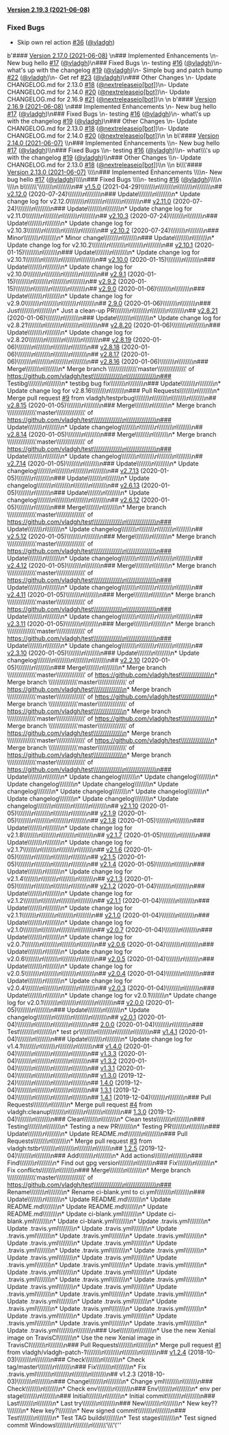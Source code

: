 #### [Version 2.19.3 (2021-06-08)](https://vladgh/test/releases/tag/2.19.3) 
### Fixed Bugs 
- Skip own rel action [#36](https://vladgh/test/issues/#36) ([@vladgh](https://github.com/@vladgh))
 
 b'#### [Version 2.17.0 (2021-06-08)](https://vladgh/test/releases/tag/2.17.0) \n### Implemented Enhancements \n- New bug hello [#17](https://vladgh/test/issues/#17) ([@vladgh](https://github.com/@vladgh))\n### Fixed Bugs \n- testing [#16](https://vladgh/test/issues/#16) ([@vladgh](https://github.com/@vladgh))\n- what\'s up with the changelog [#19](https://vladgh/test/issues/#19) ([@vladgh](https://github.com/@vladgh))\n- Simple bug and patch bump [#22](https://vladgh/test/issues/#22) ([@vladgh](https://github.com/@vladgh))\n- Get ref [#23](https://vladgh/test/issues/#23) ([@vladgh](https://github.com/@vladgh))\n### Other Changes \n- Update CHANGELOG.md for 2.13.0 [#18](https://vladgh/test/issues/#18) ([@nextreleaseio[bot]](https://github.com/@nextreleaseio[bot]))\n- Update CHANGELOG.md for 2.14.0 [#20](https://vladgh/test/issues/#20) ([@nextreleaseio[bot]](https://github.com/@nextreleaseio[bot]))\n- Update CHANGELOG.md for 2.16.9 [#21](https://vladgh/test/issues/#21) ([@nextreleaseio[bot]](https://github.com/@nextreleaseio[bot]))\n \n b\'#### [Version 2.16.9 (2021-06-08)](https://vladgh/test/releases/tag/2.16.9) \\n### Implemented Enhancements \\n- New bug hello [#17](https://vladgh/test/issues/#17) ([@vladgh](https://github.com/@vladgh))\\n### Fixed Bugs \\n- testing [#16](https://vladgh/test/issues/#16) ([@vladgh](https://github.com/@vladgh))\\n- what\\\'s up with the changelog [#19](https://vladgh/test/issues/#19) ([@vladgh](https://github.com/@vladgh))\\n### Other Changes \\n- Update CHANGELOG.md for 2.13.0 [#18](https://vladgh/test/issues/#18) ([@nextreleaseio[bot]](https://github.com/@nextreleaseio[bot]))\\n- Update CHANGELOG.md for 2.14.0 [#20](https://vladgh/test/issues/#20) ([@nextreleaseio[bot]](https://github.com/@nextreleaseio[bot]))\\n \\n b\\\'#### [Version 2.14.0 (2021-06-07)](https://vladgh/test/releases/tag/2.14.0) \\\\n### Implemented Enhancements \\\\n- New bug hello [#17](https://vladgh/test/issues/#17) ([@vladgh](https://github.com/@vladgh))\\\\n### Fixed Bugs \\\\n- testing [#16](https://vladgh/test/issues/#16) ([@vladgh](https://github.com/@vladgh))\\\\n- what\\\\\\\'s up with the changelog [#19](https://vladgh/test/issues/#19) ([@vladgh](https://github.com/@vladgh))\\\\n### Other Changes \\\\n- Update CHANGELOG.md for 2.13.0 [#18](https://vladgh/test/issues/#18) ([@nextreleaseio[bot]](https://github.com/@nextreleaseio[bot]))\\\\n \\\\n b\\\\\\\'#### [Version 2.13.0 (2021-06-07)](https://vladgh/test/releases/tag/2.13.0) \\\\\\\\n### Implemented Enhancements \\\\\\\\n- New bug hello [#17](https://vladgh/test/issues/#17) ([@vladgh](https://github.com/@vladgh))\\\\\\\\n### Fixed Bugs \\\\\\\\n- testing [#16](https://vladgh/test/issues/#16) ([@vladgh](https://github.com/@vladgh))\\\\\\\\n \\\\\\\\n b\\\\\\\\\\\\\\\'\\\\\\\\\\\\\\\\n<a name="v1.5.0"></a>\\\\\\\\\\\\\\\\n## [v1.5.0](https://github.com/vladgh/test/compare/v2.12.0...v1.5.0) (2021-04-29)\\\\\\\\\\\\\\\\n\\\\\\\\\\\\\\\\n\\\\\\\\\\\\\\\\n<a name="v2.12.0"></a>\\\\\\\\\\\\\\\\n## [v2.12.0](https://github.com/vladgh/test/compare/v2.11.0...v2.12.0) (2020-07-24)\\\\\\\\\\\\\\\\n\\\\\\\\\\\\\\\\n### Update\\\\\\\\\\\\\\\\n\\\\\\\\\\\\\\\\n* Update change log for v2.12.0\\\\\\\\\\\\\\\\n\\\\\\\\\\\\\\\\n\\\\\\\\\\\\\\\\n<a name="v2.11.0"></a>\\\\\\\\\\\\\\\\n## [v2.11.0](https://github.com/vladgh/test/compare/v2.10.3...v2.11.0) (2020-07-24)\\\\\\\\\\\\\\\\n\\\\\\\\\\\\\\\\n### Update\\\\\\\\\\\\\\\\n\\\\\\\\\\\\\\\\n* Update change log for v2.11.0\\\\\\\\\\\\\\\\n\\\\\\\\\\\\\\\\n\\\\\\\\\\\\\\\\n<a name="v2.10.3"></a>\\\\\\\\\\\\\\\\n## [v2.10.3](https://github.com/vladgh/test/compare/v2.10.2...v2.10.3) (2020-07-24)\\\\\\\\\\\\\\\\n\\\\\\\\\\\\\\\\n### Update\\\\\\\\\\\\\\\\n\\\\\\\\\\\\\\\\n* Update change log for v2.10.3\\\\\\\\\\\\\\\\n\\\\\\\\\\\\\\\\n\\\\\\\\\\\\\\\\n<a name="v2.10.2"></a>\\\\\\\\\\\\\\\\n## [v2.10.2](https://github.com/vladgh/test/compare/v2.10.1...v2.10.2) (2020-07-24)\\\\\\\\\\\\\\\\n\\\\\\\\\\\\\\\\n### Minor\\\\\\\\\\\\\\\\n\\\\\\\\\\\\\\\\n* Minor change\\\\\\\\\\\\\\\\n\\\\\\\\\\\\\\\\n### Update\\\\\\\\\\\\\\\\n\\\\\\\\\\\\\\\\n* Update change log for v2.10.2\\\\\\\\\\\\\\\\n\\\\\\\\\\\\\\\\n\\\\\\\\\\\\\\\\n<a name="v2.10.1"></a>\\\\\\\\\\\\\\\\n## [v2.10.1](https://github.com/vladgh/test/compare/v2.10.0...v2.10.1) (2020-01-15)\\\\\\\\\\\\\\\\n\\\\\\\\\\\\\\\\n### Update\\\\\\\\\\\\\\\\n\\\\\\\\\\\\\\\\n* Update change log for v2.10.1\\\\\\\\\\\\\\\\n\\\\\\\\\\\\\\\\n\\\\\\\\\\\\\\\\n<a name="v2.10.0"></a>\\\\\\\\\\\\\\\\n## [v2.10.0](https://github.com/vladgh/test/compare/v2.9.1...v2.10.0) (2020-01-15)\\\\\\\\\\\\\\\\n\\\\\\\\\\\\\\\\n### Update\\\\\\\\\\\\\\\\n\\\\\\\\\\\\\\\\n* Update change log for v2.10.0\\\\\\\\\\\\\\\\n\\\\\\\\\\\\\\\\n\\\\\\\\\\\\\\\\n<a name="v2.9.1"></a>\\\\\\\\\\\\\\\\n## [v2.9.1](https://github.com/vladgh/test/compare/v2.9.2...v2.9.1) (2020-01-15)\\\\\\\\\\\\\\\\n\\\\\\\\\\\\\\\\n\\\\\\\\\\\\\\\\n<a name="v2.9.2"></a>\\\\\\\\\\\\\\\\n## [v2.9.2](https://github.com/vladgh/test/compare/v2.9.0...v2.9.2) (2020-01-15)\\\\\\\\\\\\\\\\n\\\\\\\\\\\\\\\\n\\\\\\\\\\\\\\\\n<a name="v2.9.0"></a>\\\\\\\\\\\\\\\\n## [v2.9.0](https://github.com/vladgh/test/compare/2.9.0...v2.9.0) (2020-01-06)\\\\\\\\\\\\\\\\n\\\\\\\\\\\\\\\\n### Update\\\\\\\\\\\\\\\\n\\\\\\\\\\\\\\\\n* Update change log for v2.9.0\\\\\\\\\\\\\\\\n\\\\\\\\\\\\\\\\n\\\\\\\\\\\\\\\\n<a name="2.9.0"></a>\\\\\\\\\\\\\\\\n## [2.9.0](https://github.com/vladgh/test/compare/v2.8.21...2.9.0) (2020-01-06)\\\\\\\\\\\\\\\\n\\\\\\\\\\\\\\\\n### Just\\\\\\\\\\\\\\\\n\\\\\\\\\\\\\\\\n* Just a clean-up PR\\\\\\\\\\\\\\\\n\\\\\\\\\\\\\\\\n\\\\\\\\\\\\\\\\n<a name="v2.8.21"></a>\\\\\\\\\\\\\\\\n## [v2.8.21](https://github.com/vladgh/test/compare/v2.8.20...v2.8.21) (2020-01-06)\\\\\\\\\\\\\\\\n\\\\\\\\\\\\\\\\n### Update\\\\\\\\\\\\\\\\n\\\\\\\\\\\\\\\\n* Update change log for v2.8.21\\\\\\\\\\\\\\\\n\\\\\\\\\\\\\\\\n\\\\\\\\\\\\\\\\n<a name="v2.8.20"></a>\\\\\\\\\\\\\\\\n## [v2.8.20](https://github.com/vladgh/test/compare/v2.8.19...v2.8.20) (2020-01-06)\\\\\\\\\\\\\\\\n\\\\\\\\\\\\\\\\n### Update\\\\\\\\\\\\\\\\n\\\\\\\\\\\\\\\\n* Update change log for v2.8.20\\\\\\\\\\\\\\\\n\\\\\\\\\\\\\\\\n\\\\\\\\\\\\\\\\n<a name="v2.8.19"></a>\\\\\\\\\\\\\\\\n## [v2.8.19](https://github.com/vladgh/test/compare/v2.8.18...v2.8.19) (2020-01-06)\\\\\\\\\\\\\\\\n\\\\\\\\\\\\\\\\n\\\\\\\\\\\\\\\\n<a name="v2.8.18"></a>\\\\\\\\\\\\\\\\n## [v2.8.18](https://github.com/vladgh/test/compare/v2.8.17...v2.8.18) (2020-01-06)\\\\\\\\\\\\\\\\n\\\\\\\\\\\\\\\\n\\\\\\\\\\\\\\\\n<a name="v2.8.17"></a>\\\\\\\\\\\\\\\\n## [v2.8.17](https://github.com/vladgh/test/compare/v2.8.16...v2.8.17) (2020-01-06)\\\\\\\\\\\\\\\\n\\\\\\\\\\\\\\\\n\\\\\\\\\\\\\\\\n<a name="v2.8.16"></a>\\\\\\\\\\\\\\\\n## [v2.8.16](https://github.com/vladgh/test/compare/v2.8.15...v2.8.16) (2020-01-06)\\\\\\\\\\\\\\\\n\\\\\\\\\\\\\\\\n### Merge\\\\\\\\\\\\\\\\n\\\\\\\\\\\\\\\\n* Merge branch \\\\\\\\\\\\\\\\\\\\\\\\\\\\\\\'master\\\\\\\\\\\\\\\\\\\\\\\\\\\\\\\' of https://github.com/vladgh/test\\\\\\\\\\\\\\\\n\\\\\\\\\\\\\\\\n### Testibg\\\\\\\\\\\\\\\\n\\\\\\\\\\\\\\\\n* testibg bug fix\\\\\\\\\\\\\\\\n\\\\\\\\\\\\\\\\n### Update\\\\\\\\\\\\\\\\n\\\\\\\\\\\\\\\\n* Update change log for v2.8.16\\\\\\\\\\\\\\\\n\\\\\\\\\\\\\\\\n### Pull Requests\\\\\\\\\\\\\\\\n\\\\\\\\\\\\\\\\n* Merge pull request [#9](https://github.com/vladgh/test/issues/9) from vladgh/testprbug\\\\\\\\\\\\\\\\n\\\\\\\\\\\\\\\\n\\\\\\\\\\\\\\\\n<a name="v2.8.15"></a>\\\\\\\\\\\\\\\\n## [v2.8.15](https://github.com/vladgh/test/compare/v2.8.14...v2.8.15) (2020-01-05)\\\\\\\\\\\\\\\\n\\\\\\\\\\\\\\\\n### Merge\\\\\\\\\\\\\\\\n\\\\\\\\\\\\\\\\n* Merge branch \\\\\\\\\\\\\\\\\\\\\\\\\\\\\\\'master\\\\\\\\\\\\\\\\\\\\\\\\\\\\\\\' of https://github.com/vladgh/test\\\\\\\\\\\\\\\\n\\\\\\\\\\\\\\\\n### Update\\\\\\\\\\\\\\\\n\\\\\\\\\\\\\\\\n* Update changelog\\\\\\\\\\\\\\\\n\\\\\\\\\\\\\\\\n\\\\\\\\\\\\\\\\n<a name="v2.8.14"></a>\\\\\\\\\\\\\\\\n## [v2.8.14](https://github.com/vladgh/test/compare/v2.7.14...v2.8.14) (2020-01-05)\\\\\\\\\\\\\\\\n\\\\\\\\\\\\\\\\n### Merge\\\\\\\\\\\\\\\\n\\\\\\\\\\\\\\\\n* Merge branch \\\\\\\\\\\\\\\\\\\\\\\\\\\\\\\'master\\\\\\\\\\\\\\\\\\\\\\\\\\\\\\\' of https://github.com/vladgh/test\\\\\\\\\\\\\\\\n\\\\\\\\\\\\\\\\n### Update\\\\\\\\\\\\\\\\n\\\\\\\\\\\\\\\\n* Update changelog\\\\\\\\\\\\\\\\n\\\\\\\\\\\\\\\\n\\\\\\\\\\\\\\\\n<a name="v2.7.14"></a>\\\\\\\\\\\\\\\\n## [v2.7.14](https://github.com/vladgh/test/compare/v2.7.13...v2.7.14) (2020-01-05)\\\\\\\\\\\\\\\\n\\\\\\\\\\\\\\\\n### Update\\\\\\\\\\\\\\\\n\\\\\\\\\\\\\\\\n* Update changelog\\\\\\\\\\\\\\\\n\\\\\\\\\\\\\\\\n\\\\\\\\\\\\\\\\n<a name="v2.7.13"></a>\\\\\\\\\\\\\\\\n## [v2.7.13](https://github.com/vladgh/test/compare/v2.6.13...v2.7.13) (2020-01-05)\\\\\\\\\\\\\\\\n\\\\\\\\\\\\\\\\n### Update\\\\\\\\\\\\\\\\n\\\\\\\\\\\\\\\\n* Update changelog\\\\\\\\\\\\\\\\n\\\\\\\\\\\\\\\\n\\\\\\\\\\\\\\\\n<a name="v2.6.13"></a>\\\\\\\\\\\\\\\\n## [v2.6.13](https://github.com/vladgh/test/compare/v2.6.12...v2.6.13) (2020-01-05)\\\\\\\\\\\\\\\\n\\\\\\\\\\\\\\\\n### Update\\\\\\\\\\\\\\\\n\\\\\\\\\\\\\\\\n* Update changelog\\\\\\\\\\\\\\\\n\\\\\\\\\\\\\\\\n\\\\\\\\\\\\\\\\n<a name="v2.6.12"></a>\\\\\\\\\\\\\\\\n## [v2.6.12](https://github.com/vladgh/test/compare/v2.5.12...v2.6.12) (2020-01-05)\\\\\\\\\\\\\\\\n\\\\\\\\\\\\\\\\n### Merge\\\\\\\\\\\\\\\\n\\\\\\\\\\\\\\\\n* Merge branch \\\\\\\\\\\\\\\\\\\\\\\\\\\\\\\'master\\\\\\\\\\\\\\\\\\\\\\\\\\\\\\\' of https://github.com/vladgh/test\\\\\\\\\\\\\\\\n\\\\\\\\\\\\\\\\n### Update\\\\\\\\\\\\\\\\n\\\\\\\\\\\\\\\\n* Update changelog\\\\\\\\\\\\\\\\n\\\\\\\\\\\\\\\\n\\\\\\\\\\\\\\\\n<a name="v2.5.12"></a>\\\\\\\\\\\\\\\\n## [v2.5.12](https://github.com/vladgh/test/compare/v2.4.12...v2.5.12) (2020-01-05)\\\\\\\\\\\\\\\\n\\\\\\\\\\\\\\\\n### Merge\\\\\\\\\\\\\\\\n\\\\\\\\\\\\\\\\n* Merge branch \\\\\\\\\\\\\\\\\\\\\\\\\\\\\\\'master\\\\\\\\\\\\\\\\\\\\\\\\\\\\\\\' of https://github.com/vladgh/test\\\\\\\\\\\\\\\\n\\\\\\\\\\\\\\\\n### Update\\\\\\\\\\\\\\\\n\\\\\\\\\\\\\\\\n* Update changelog\\\\\\\\\\\\\\\\n\\\\\\\\\\\\\\\\n\\\\\\\\\\\\\\\\n<a name="v2.4.12"></a>\\\\\\\\\\\\\\\\n## [v2.4.12](https://github.com/vladgh/test/compare/v2.4.11...v2.4.12) (2020-01-05)\\\\\\\\\\\\\\\\n\\\\\\\\\\\\\\\\n### Merge\\\\\\\\\\\\\\\\n\\\\\\\\\\\\\\\\n* Merge branch \\\\\\\\\\\\\\\\\\\\\\\\\\\\\\\'master\\\\\\\\\\\\\\\\\\\\\\\\\\\\\\\' of https://github.com/vladgh/test\\\\\\\\\\\\\\\\n\\\\\\\\\\\\\\\\n### Update\\\\\\\\\\\\\\\\n\\\\\\\\\\\\\\\\n* Update changelog\\\\\\\\\\\\\\\\n\\\\\\\\\\\\\\\\n\\\\\\\\\\\\\\\\n<a name="v2.4.11"></a>\\\\\\\\\\\\\\\\n## [v2.4.11](https://github.com/vladgh/test/compare/v2.3.11...v2.4.11) (2020-01-05)\\\\\\\\\\\\\\\\n\\\\\\\\\\\\\\\\n### Merge\\\\\\\\\\\\\\\\n\\\\\\\\\\\\\\\\n* Merge branch \\\\\\\\\\\\\\\\\\\\\\\\\\\\\\\'master\\\\\\\\\\\\\\\\\\\\\\\\\\\\\\\' of https://github.com/vladgh/test\\\\\\\\\\\\\\\\n\\\\\\\\\\\\\\\\n### Update\\\\\\\\\\\\\\\\n\\\\\\\\\\\\\\\\n* Update changelog\\\\\\\\\\\\\\\\n\\\\\\\\\\\\\\\\n\\\\\\\\\\\\\\\\n<a name="v2.3.11"></a>\\\\\\\\\\\\\\\\n## [v2.3.11](https://github.com/vladgh/test/compare/v2.3.10...v2.3.11) (2020-01-05)\\\\\\\\\\\\\\\\n\\\\\\\\\\\\\\\\n### Merge\\\\\\\\\\\\\\\\n\\\\\\\\\\\\\\\\n* Merge branch \\\\\\\\\\\\\\\\\\\\\\\\\\\\\\\'master\\\\\\\\\\\\\\\\\\\\\\\\\\\\\\\' of https://github.com/vladgh/test\\\\\\\\\\\\\\\\n\\\\\\\\\\\\\\\\n### Update\\\\\\\\\\\\\\\\n\\\\\\\\\\\\\\\\n* Update changelog\\\\\\\\\\\\\\\\n\\\\\\\\\\\\\\\\n\\\\\\\\\\\\\\\\n<a name="v2.3.10"></a>\\\\\\\\\\\\\\\\n## [v2.3.10](https://github.com/vladgh/test/compare/v2.2.10...v2.3.10) (2020-01-05)\\\\\\\\\\\\\\\\n\\\\\\\\\\\\\\\\n### Update\\\\\\\\\\\\\\\\n\\\\\\\\\\\\\\\\n* Update changelog\\\\\\\\\\\\\\\\n\\\\\\\\\\\\\\\\n\\\\\\\\\\\\\\\\n<a name="v2.2.10"></a>\\\\\\\\\\\\\\\\n## [v2.2.10](https://github.com/vladgh/test/compare/v2.1.10...v2.2.10) (2020-01-05)\\\\\\\\\\\\\\\\n\\\\\\\\\\\\\\\\n### Merge\\\\\\\\\\\\\\\\n\\\\\\\\\\\\\\\\n* Merge branch \\\\\\\\\\\\\\\\\\\\\\\\\\\\\\\'master\\\\\\\\\\\\\\\\\\\\\\\\\\\\\\\' of https://github.com/vladgh/test\\\\\\\\\\\\\\\\n* Merge branch \\\\\\\\\\\\\\\\\\\\\\\\\\\\\\\'master\\\\\\\\\\\\\\\\\\\\\\\\\\\\\\\' of https://github.com/vladgh/test\\\\\\\\\\\\\\\\n* Merge branch \\\\\\\\\\\\\\\\\\\\\\\\\\\\\\\'master\\\\\\\\\\\\\\\\\\\\\\\\\\\\\\\' of https://github.com/vladgh/test\\\\\\\\\\\\\\\\n* Merge branch \\\\\\\\\\\\\\\\\\\\\\\\\\\\\\\'master\\\\\\\\\\\\\\\\\\\\\\\\\\\\\\\' of https://github.com/vladgh/test\\\\\\\\\\\\\\\\n* Merge branch \\\\\\\\\\\\\\\\\\\\\\\\\\\\\\\'master\\\\\\\\\\\\\\\\\\\\\\\\\\\\\\\' of https://github.com/vladgh/test\\\\\\\\\\\\\\\\n* Merge branch \\\\\\\\\\\\\\\\\\\\\\\\\\\\\\\'master\\\\\\\\\\\\\\\\\\\\\\\\\\\\\\\' of https://github.com/vladgh/test\\\\\\\\\\\\\\\\n* Merge branch \\\\\\\\\\\\\\\\\\\\\\\\\\\\\\\'master\\\\\\\\\\\\\\\\\\\\\\\\\\\\\\\' of https://github.com/vladgh/test\\\\\\\\\\\\\\\\n* Merge branch \\\\\\\\\\\\\\\\\\\\\\\\\\\\\\\'master\\\\\\\\\\\\\\\\\\\\\\\\\\\\\\\' of https://github.com/vladgh/test\\\\\\\\\\\\\\\\n* Merge branch \\\\\\\\\\\\\\\\\\\\\\\\\\\\\\\'master\\\\\\\\\\\\\\\\\\\\\\\\\\\\\\\' of https://github.com/vladgh/test\\\\\\\\\\\\\\\\n\\\\\\\\\\\\\\\\n### Update\\\\\\\\\\\\\\\\n\\\\\\\\\\\\\\\\n* Update changelog\\\\\\\\\\\\\\\\n* Update changelog\\\\\\\\\\\\\\\\n* Update changelog\\\\\\\\\\\\\\\\n* Update changelog\\\\\\\\\\\\\\\\n* Update changelog\\\\\\\\\\\\\\\\n* Update changelog\\\\\\\\\\\\\\\\n* Update changelog\\\\\\\\\\\\\\\\n* Update changelog\\\\\\\\\\\\\\\\n* Update changelog\\\\\\\\\\\\\\\\n* Update changelog\\\\\\\\\\\\\\\\n\\\\\\\\\\\\\\\\n\\\\\\\\\\\\\\\\n<a name="v2.1.10"></a>\\\\\\\\\\\\\\\\n## [v2.1.10](https://github.com/vladgh/test/compare/v2.1.9...v2.1.10) (2020-01-05)\\\\\\\\\\\\\\\\n\\\\\\\\\\\\\\\\n\\\\\\\\\\\\\\\\n<a name="v2.1.9"></a>\\\\\\\\\\\\\\\\n## [v2.1.9](https://github.com/vladgh/test/compare/v2.1.8...v2.1.9) (2020-01-05)\\\\\\\\\\\\\\\\n\\\\\\\\\\\\\\\\n\\\\\\\\\\\\\\\\n<a name="v2.1.8"></a>\\\\\\\\\\\\\\\\n## [v2.1.8](https://github.com/vladgh/test/compare/v2.1.7...v2.1.8) (2020-01-05)\\\\\\\\\\\\\\\\n\\\\\\\\\\\\\\\\n### Update\\\\\\\\\\\\\\\\n\\\\\\\\\\\\\\\\n* Update change log for v2.1.8\\\\\\\\\\\\\\\\n\\\\\\\\\\\\\\\\n\\\\\\\\\\\\\\\\n<a name="v2.1.7"></a>\\\\\\\\\\\\\\\\n## [v2.1.7](https://github.com/vladgh/test/compare/v2.1.6...v2.1.7) (2020-01-05)\\\\\\\\\\\\\\\\n\\\\\\\\\\\\\\\\n### Update\\\\\\\\\\\\\\\\n\\\\\\\\\\\\\\\\n* Update change log for v2.1.7\\\\\\\\\\\\\\\\n\\\\\\\\\\\\\\\\n\\\\\\\\\\\\\\\\n<a name="v2.1.6"></a>\\\\\\\\\\\\\\\\n## [v2.1.6](https://github.com/vladgh/test/compare/v2.1.5...v2.1.6) (2020-01-05)\\\\\\\\\\\\\\\\n\\\\\\\\\\\\\\\\n\\\\\\\\\\\\\\\\n<a name="v2.1.5"></a>\\\\\\\\\\\\\\\\n## [v2.1.5](https://github.com/vladgh/test/compare/v2.1.4...v2.1.5) (2020-01-05)\\\\\\\\\\\\\\\\n\\\\\\\\\\\\\\\\n\\\\\\\\\\\\\\\\n<a name="v2.1.4"></a>\\\\\\\\\\\\\\\\n## [v2.1.4](https://github.com/vladgh/test/compare/v2.1.3...v2.1.4) (2020-01-05)\\\\\\\\\\\\\\\\n\\\\\\\\\\\\\\\\n### Update\\\\\\\\\\\\\\\\n\\\\\\\\\\\\\\\\n* Update change log for v2.1.4\\\\\\\\\\\\\\\\n\\\\\\\\\\\\\\\\n\\\\\\\\\\\\\\\\n<a name="v2.1.3"></a>\\\\\\\\\\\\\\\\n## [v2.1.3](https://github.com/vladgh/test/compare/v2.1.2...v2.1.3) (2020-01-05)\\\\\\\\\\\\\\\\n\\\\\\\\\\\\\\\\n\\\\\\\\\\\\\\\\n<a name="v2.1.2"></a>\\\\\\\\\\\\\\\\n## [v2.1.2](https://github.com/vladgh/test/compare/v2.1.1...v2.1.2) (2020-01-04)\\\\\\\\\\\\\\\\n\\\\\\\\\\\\\\\\n### Update\\\\\\\\\\\\\\\\n\\\\\\\\\\\\\\\\n* Update change log for v2.1.2\\\\\\\\\\\\\\\\n\\\\\\\\\\\\\\\\n\\\\\\\\\\\\\\\\n<a name="v2.1.1"></a>\\\\\\\\\\\\\\\\n## [v2.1.1](https://github.com/vladgh/test/compare/v2.1.0...v2.1.1) (2020-01-04)\\\\\\\\\\\\\\\\n\\\\\\\\\\\\\\\\n### Update\\\\\\\\\\\\\\\\n\\\\\\\\\\\\\\\\n* Update change log for v2.1.1\\\\\\\\\\\\\\\\n\\\\\\\\\\\\\\\\n\\\\\\\\\\\\\\\\n<a name="v2.1.0"></a>\\\\\\\\\\\\\\\\n## [v2.1.0](https://github.com/vladgh/test/compare/v2.0.7...v2.1.0) (2020-01-04)\\\\\\\\\\\\\\\\n\\\\\\\\\\\\\\\\n### Update\\\\\\\\\\\\\\\\n\\\\\\\\\\\\\\\\n* Update change log for v2.1.0\\\\\\\\\\\\\\\\n\\\\\\\\\\\\\\\\n\\\\\\\\\\\\\\\\n<a name="v2.0.7"></a>\\\\\\\\\\\\\\\\n## [v2.0.7](https://github.com/vladgh/test/compare/v2.0.6...v2.0.7) (2020-01-04)\\\\\\\\\\\\\\\\n\\\\\\\\\\\\\\\\n### Update\\\\\\\\\\\\\\\\n\\\\\\\\\\\\\\\\n* Update change log for v2.0.7\\\\\\\\\\\\\\\\n\\\\\\\\\\\\\\\\n\\\\\\\\\\\\\\\\n<a name="v2.0.6"></a>\\\\\\\\\\\\\\\\n## [v2.0.6](https://github.com/vladgh/test/compare/v2.0.5...v2.0.6) (2020-01-04)\\\\\\\\\\\\\\\\n\\\\\\\\\\\\\\\\n### Update\\\\\\\\\\\\\\\\n\\\\\\\\\\\\\\\\n* Update change log for v2.0.6\\\\\\\\\\\\\\\\n\\\\\\\\\\\\\\\\n\\\\\\\\\\\\\\\\n<a name="v2.0.5"></a>\\\\\\\\\\\\\\\\n## [v2.0.5](https://github.com/vladgh/test/compare/v2.0.4...v2.0.5) (2020-01-04)\\\\\\\\\\\\\\\\n\\\\\\\\\\\\\\\\n### Update\\\\\\\\\\\\\\\\n\\\\\\\\\\\\\\\\n* Update change log for v2.0.5\\\\\\\\\\\\\\\\n\\\\\\\\\\\\\\\\n\\\\\\\\\\\\\\\\n<a name="v2.0.4"></a>\\\\\\\\\\\\\\\\n## [v2.0.4](https://github.com/vladgh/test/compare/v2.0.3...v2.0.4) (2020-01-04)\\\\\\\\\\\\\\\\n\\\\\\\\\\\\\\\\n### Update\\\\\\\\\\\\\\\\n\\\\\\\\\\\\\\\\n* Update change log for v2.0.4\\\\\\\\\\\\\\\\n\\\\\\\\\\\\\\\\n\\\\\\\\\\\\\\\\n<a name="v2.0.3"></a>\\\\\\\\\\\\\\\\n## [v2.0.3](https://github.com/vladgh/test/compare/v2.0.0...v2.0.3) (2020-01-04)\\\\\\\\\\\\\\\\n\\\\\\\\\\\\\\\\n### Update\\\\\\\\\\\\\\\\n\\\\\\\\\\\\\\\\n* Update change log for v2.0.1\\\\\\\\\\\\\\\\n* Update change log for v2.0.1\\\\\\\\\\\\\\\\n\\\\\\\\\\\\\\\\n\\\\\\\\\\\\\\\\n<a name="v2.0.0"></a>\\\\\\\\\\\\\\\\n## [v2.0.0](https://github.com/vladgh/test/compare/v2.0.1...v2.0.0) (2020-01-05)\\\\\\\\\\\\\\\\n\\\\\\\\\\\\\\\\n### Update\\\\\\\\\\\\\\\\n\\\\\\\\\\\\\\\\n* Update changelog\\\\\\\\\\\\\\\\n\\\\\\\\\\\\\\\\n\\\\\\\\\\\\\\\\n<a name="v2.0.1"></a>\\\\\\\\\\\\\\\\n## [v2.0.1](https://github.com/vladgh/test/compare/2.0.0...v2.0.1) (2020-01-04)\\\\\\\\\\\\\\\\n\\\\\\\\\\\\\\\\n\\\\\\\\\\\\\\\\n<a name="2.0.0"></a>\\\\\\\\\\\\\\\\n## [2.0.0](https://github.com/vladgh/test/compare/v1.4.1...2.0.0) (2020-01-04)\\\\\\\\\\\\\\\\n\\\\\\\\\\\\\\\\n### Test\\\\\\\\\\\\\\\\n\\\\\\\\\\\\\\\\n* test pr\\\\\\\\\\\\\\\\n\\\\\\\\\\\\\\\\n\\\\\\\\\\\\\\\\n<a name="v1.4.1"></a>\\\\\\\\\\\\\\\\n## [v1.4.1](https://github.com/vladgh/test/compare/v1.4.0...v1.4.1) (2020-01-04)\\\\\\\\\\\\\\\\n\\\\\\\\\\\\\\\\n### Update\\\\\\\\\\\\\\\\n\\\\\\\\\\\\\\\\n* Update change log for v1.4.1\\\\\\\\\\\\\\\\n\\\\\\\\\\\\\\\\n\\\\\\\\\\\\\\\\n<a name="v1.4.0"></a>\\\\\\\\\\\\\\\\n## [v1.4.0](https://github.com/vladgh/test/compare/v1.3.3...v1.4.0) (2020-01-04)\\\\\\\\\\\\\\\\n\\\\\\\\\\\\\\\\n\\\\\\\\\\\\\\\\n<a name="v1.3.3"></a>\\\\\\\\\\\\\\\\n## [v1.3.3](https://github.com/vladgh/test/compare/v1.3.2...v1.3.3) (2020-01-04)\\\\\\\\\\\\\\\\n\\\\\\\\\\\\\\\\n\\\\\\\\\\\\\\\\n<a name="v1.3.2"></a>\\\\\\\\\\\\\\\\n## [v1.3.2](https://github.com/vladgh/test/compare/v1.3.1...v1.3.2) (2020-01-04)\\\\\\\\\\\\\\\\n\\\\\\\\\\\\\\\\n\\\\\\\\\\\\\\\\n<a name="v1.3.1"></a>\\\\\\\\\\\\\\\\n## [v1.3.1](https://github.com/vladgh/test/compare/v1.3.0...v1.3.1) (2020-01-04)\\\\\\\\\\\\\\\\n\\\\\\\\\\\\\\\\n\\\\\\\\\\\\\\\\n<a name="v1.3.0"></a>\\\\\\\\\\\\\\\\n## [v1.3.0](https://github.com/vladgh/test/compare/1.4.0...v1.3.0) (2019-12-24)\\\\\\\\\\\\\\\\n\\\\\\\\\\\\\\\\n\\\\\\\\\\\\\\\\n<a name="1.4.0"></a>\\\\\\\\\\\\\\\\n## [1.4.0](https://github.com/vladgh/test/compare/1.3.1...1.4.0) (2019-12-04)\\\\\\\\\\\\\\\\n\\\\\\\\\\\\\\\\n\\\\\\\\\\\\\\\\n<a name="1.3.1"></a>\\\\\\\\\\\\\\\\n## [1.3.1](https://github.com/vladgh/test/compare/1.4.1...1.3.1) (2019-12-04)\\\\\\\\\\\\\\\\n\\\\\\\\\\\\\\\\n\\\\\\\\\\\\\\\\n<a name="1.4.1"></a>\\\\\\\\\\\\\\\\n## [1.4.1](https://github.com/vladgh/test/compare/1.3.0...1.4.1) (2019-12-04)\\\\\\\\\\\\\\\\n\\\\\\\\\\\\\\\\n### Pull Requests\\\\\\\\\\\\\\\\n\\\\\\\\\\\\\\\\n* Merge pull request [#4](https://github.com/vladgh/test/issues/4) from vladgh:cleanup\\\\\\\\\\\\\\\\n\\\\\\\\\\\\\\\\n\\\\\\\\\\\\\\\\n<a name="1.3.0"></a>\\\\\\\\\\\\\\\\n## [1.3.0](https://github.com/vladgh/test/compare/1.2.5...1.3.0) (2019-12-04)\\\\\\\\\\\\\\\\n\\\\\\\\\\\\\\\\n### Clean\\\\\\\\\\\\\\\\n\\\\\\\\\\\\\\\\n* Clean tests\\\\\\\\\\\\\\\\n\\\\\\\\\\\\\\\\n### Testing\\\\\\\\\\\\\\\\n\\\\\\\\\\\\\\\\n* Testing a new PR\\\\\\\\\\\\\\\\n* Testing PR\\\\\\\\\\\\\\\\n\\\\\\\\\\\\\\\\n### Update\\\\\\\\\\\\\\\\n\\\\\\\\\\\\\\\\n* Update README.md\\\\\\\\\\\\\\\\n\\\\\\\\\\\\\\\\n### Pull Requests\\\\\\\\\\\\\\\\n\\\\\\\\\\\\\\\\n* Merge pull request [#3](https://github.com/vladgh/test/issues/3) from vladgh:tstbr\\\\\\\\\\\\\\\\n\\\\\\\\\\\\\\\\n\\\\\\\\\\\\\\\\n<a name="1.2.5"></a>\\\\\\\\\\\\\\\\n## [1.2.5](https://github.com/vladgh/test/compare/v1.2.4...1.2.5) (2019-12-04)\\\\\\\\\\\\\\\\n\\\\\\\\\\\\\\\\n### Add\\\\\\\\\\\\\\\\n\\\\\\\\\\\\\\\\n* Add actions\\\\\\\\\\\\\\\\n\\\\\\\\\\\\\\\\n### Find\\\\\\\\\\\\\\\\n\\\\\\\\\\\\\\\\n* Find out gpg version\\\\\\\\\\\\\\\\n\\\\\\\\\\\\\\\\n### Fix\\\\\\\\\\\\\\\\n\\\\\\\\\\\\\\\\n* Fix conflicts\\\\\\\\\\\\\\\\n\\\\\\\\\\\\\\\\n### Merge\\\\\\\\\\\\\\\\n\\\\\\\\\\\\\\\\n* Merge branch \\\\\\\\\\\\\\\\\\\\\\\\\\\\\\\'master\\\\\\\\\\\\\\\\\\\\\\\\\\\\\\\' of https://github.com/vladgh/test\\\\\\\\\\\\\\\\n\\\\\\\\\\\\\\\\n### Rename\\\\\\\\\\\\\\\\n\\\\\\\\\\\\\\\\n* Rename ci-blank.yml to ci.yml\\\\\\\\\\\\\\\\n\\\\\\\\\\\\\\\\n### Update\\\\\\\\\\\\\\\\n\\\\\\\\\\\\\\\\n* Update README.md\\\\\\\\\\\\\\\\n* Update README.md\\\\\\\\\\\\\\\\n* Update README.md\\\\\\\\\\\\\\\\n* Update README.md\\\\\\\\\\\\\\\\n* Update ci-blank.yml\\\\\\\\\\\\\\\\n* Update ci-blank.yml\\\\\\\\\\\\\\\\n* Update ci-blank.yml\\\\\\\\\\\\\\\\n* Update .travis.yml\\\\\\\\\\\\\\\\n* Update .travis.yml\\\\\\\\\\\\\\\\n* Update .travis.yml\\\\\\\\\\\\\\\\n* Update .travis.yml\\\\\\\\\\\\\\\\n* Update .travis.yml\\\\\\\\\\\\\\\\n* Update .travis.yml\\\\\\\\\\\\\\\\n* Update .travis.yml\\\\\\\\\\\\\\\\n* Update .travis.yml\\\\\\\\\\\\\\\\n* Update .travis.yml\\\\\\\\\\\\\\\\n* Update .travis.yml\\\\\\\\\\\\\\\\n* Update .travis.yml\\\\\\\\\\\\\\\\n* Update .travis.yml\\\\\\\\\\\\\\\\n* Update .travis.yml\\\\\\\\\\\\\\\\n* Update .travis.yml\\\\\\\\\\\\\\\\n* Update .travis.yml\\\\\\\\\\\\\\\\n* Update .travis.yml\\\\\\\\\\\\\\\\n* Update .travis.yml\\\\\\\\\\\\\\\\n* Update .travis.yml\\\\\\\\\\\\\\\\n* Update .travis.yml\\\\\\\\\\\\\\\\n* Update .travis.yml\\\\\\\\\\\\\\\\n* Update .travis.yml\\\\\\\\\\\\\\\\n* Update .travis.yml\\\\\\\\\\\\\\\\n* Update .travis.yml\\\\\\\\\\\\\\\\n* Update .travis.yml\\\\\\\\\\\\\\\\n* Update .travis.yml\\\\\\\\\\\\\\\\n* Update .travis.yml\\\\\\\\\\\\\\\\n* Update .travis.yml\\\\\\\\\\\\\\\\n* Update .travis.yml\\\\\\\\\\\\\\\\n* Update .travis.yml\\\\\\\\\\\\\\\\n* Update .travis.yml\\\\\\\\\\\\\\\\n* Update .travis.yml\\\\\\\\\\\\\\\\n* Update .travis.yml\\\\\\\\\\\\\\\\n* Update .travis.yml\\\\\\\\\\\\\\\\n* Update .travis.yml\\\\\\\\\\\\\\\\n* Update .travis.yml\\\\\\\\\\\\\\\\n* Update .travis.yml\\\\\\\\\\\\\\\\n* Update .travis.yml\\\\\\\\\\\\\\\\n\\\\\\\\\\\\\\\\n### Use\\\\\\\\\\\\\\\\n\\\\\\\\\\\\\\\\n* Use the new Xenial image on TravisCI\\\\\\\\\\\\\\\\n* Use the new Xenial image in TravisCI\\\\\\\\\\\\\\\\n\\\\\\\\\\\\\\\\n### Pull Requests\\\\\\\\\\\\\\\\n\\\\\\\\\\\\\\\\n* Merge pull request [#1](https://github.com/vladgh/test/issues/1) from vladgh/vladgh-patch-1\\\\\\\\\\\\\\\\n\\\\\\\\\\\\\\\\n\\\\\\\\\\\\\\\\n<a name="v1.2.4"></a>\\\\\\\\\\\\\\\\n## [v1.2.4](https://github.com/vladgh/test/compare/v1.2.3...v1.2.4) (2018-10-03)\\\\\\\\\\\\\\\\n\\\\\\\\\\\\\\\\n### Check\\\\\\\\\\\\\\\\n\\\\\\\\\\\\\\\\n* Check tag/master\\\\\\\\\\\\\\\\n\\\\\\\\\\\\\\\\n### Fix\\\\\\\\\\\\\\\\n\\\\\\\\\\\\\\\\n* Fix .travis.yml\\\\\\\\\\\\\\\\n\\\\\\\\\\\\\\\\n\\\\\\\\\\\\\\\\n<a name="v1.2.3"></a>\\\\\\\\\\\\\\\\n## v1.2.3 (2018-10-03)\\\\\\\\\\\\\\\\n\\\\\\\\\\\\\\\\n### Change\\\\\\\\\\\\\\\\n\\\\\\\\\\\\\\\\n* Change yml\\\\\\\\\\\\\\\\n\\\\\\\\\\\\\\\\n### Check\\\\\\\\\\\\\\\\n\\\\\\\\\\\\\\\\n* Check env\\\\\\\\\\\\\\\\n\\\\\\\\\\\\\\\\n### Env\\\\\\\\\\\\\\\\n\\\\\\\\\\\\\\\\n* env per stage\\\\\\\\\\\\\\\\n\\\\\\\\\\\\\\\\n### Initial\\\\\\\\\\\\\\\\n\\\\\\\\\\\\\\\\n* Initial commit\\\\\\\\\\\\\\\\n\\\\\\\\\\\\\\\\n### Last\\\\\\\\\\\\\\\\n\\\\\\\\\\\\\\\\n* Last try\\\\\\\\\\\\\\\\n\\\\\\\\\\\\\\\\n### New\\\\\\\\\\\\\\\\n\\\\\\\\\\\\\\\\n* New key??\\\\\\\\\\\\\\\\n* New key?\\\\\\\\\\\\\\\\n* New signed commit\\\\\\\\\\\\\\\\n\\\\\\\\\\\\\\\\n### Test\\\\\\\\\\\\\\\\n\\\\\\\\\\\\\\\\n* Test TAG builds\\\\\\\\\\\\\\\\n* Test stages\\\\\\\\\\\\\\\\n* Test signed commit Windows\\\\\\\\\\\\\\\\n\\\\\\\\\\\\\\\\n\\\\\\\\\\\\\\\'\\\\\\\'\\\'\''